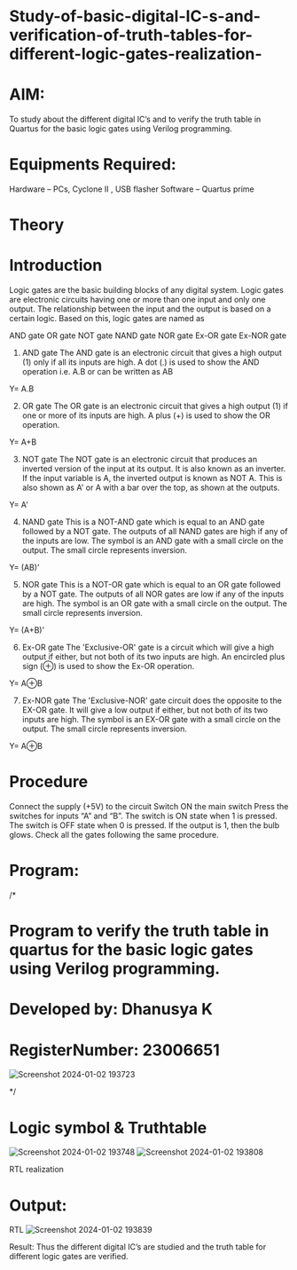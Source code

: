# Study-of-basic-digital-IC-s-and-verification-of-truth-tables-for-different-logic-gates-realization-
 # AIM:
To study about the different digital IC’s and to verify the truth table in Quartus for the basic logic gates using Verilog programming.

# Equipments Required:
Hardware – PCs, Cyclone II , USB flasher
Software – Quartus prime
# Theory
# Introduction
Logic gates are the basic building blocks of any digital system. Logic gates are electronic circuits having one or more than one input and only one output. The relationship between the input and the output is based on a certain logic. Based on this, logic gates are named as

AND gate
OR gate
NOT gate
NAND gate
NOR gate
Ex-OR gate
Ex-NOR gate
1) AND gate
The AND gate is an electronic circuit that gives a high output (1) only if all its inputs are high. A dot (.) is used to show the AND operation i.e. A.B or can be written as AB

Y= A.B

2) OR gate
The OR gate is an electronic circuit that gives a high output (1) if one or more of its inputs are high. A plus (+) is used to show the OR operation.

Y= A+B

3) NOT gate
The NOT gate is an electronic circuit that produces an inverted version of the input at its output. It is also known as an inverter. If the input variable is A, the inverted output is known as NOT A. This is also shown as A' or A with a bar over the top, as shown at the outputs.

Y= A'

4) NAND gate
This is a NOT-AND gate which is equal to an AND gate followed by a NOT gate. The outputs of all NAND gates are high if any of the inputs are low. The symbol is an AND gate with a small circle on the output. The small circle represents inversion.

Y= (AB)’

5) NOR gate
This is a NOT-OR gate which is equal to an OR gate followed by a NOT gate. The outputs of all NOR gates are low if any of the inputs are high. The symbol is an OR gate with a small circle on the output. The small circle represents inversion.

Y= (A+B)’

6) Ex-OR gate
The 'Exclusive-OR' gate is a circuit which will give a high output if either, but not both of its two inputs are high. An encircled plus sign (⊕) is used to show the Ex-OR operation.

Y= A⊕B

7) Ex-NOR gate
The 'Exclusive-NOR' gate circuit does the opposite to the EX-OR gate. It will give a low output if either, but not both of its two inputs are high. The symbol is an EX-OR gate with a small circle on the output. The small circle represents inversion.

Y= A⊕B

# Procedure
Connect the supply (+5V) to the circuit
Switch ON the main switch
Press the switches for inputs “A” and “B”. The switch is ON state when 1 is pressed. The switch is OFF state when 0 is pressed.
If the output is 1, then the bulb glows.
Check all the gates following the same procedure.
# Program:
/*
# Program to verify the truth table in quartus for the basic logic gates using Verilog programming.
# Developed by: Dhanusya K
# RegisterNumber:  23006651
![Screenshot 2024-01-02 193723](https://github.com/Dhanu654/Study-of-basic-digital-IC-s-and-verification-of-truth-tables-for-different-logic-gates-realization-/assets/148514965/1f05cc3a-1db9-42ce-bef4-e4bcaf94124d)

*/
# Logic symbol & Truthtable
![Screenshot 2024-01-02 193748](https://github.com/Dhanu654/Study-of-basic-digital-IC-s-and-verification-of-truth-tables-for-different-logic-gates-realization-/assets/148514965/667d87d3-c7ee-4b60-a051-a01aca8d8c07)
![Screenshot 2024-01-02 193808](https://github.com/Dhanu654/Study-of-basic-digital-IC-s-and-verification-of-truth-tables-for-different-logic-gates-realization-/assets/148514965/75bd8f32-a22e-493a-a1bd-0cb8583a406e)

RTL realization
# Output:
RTL
![Screenshot 2024-01-02 193839](https://github.com/Dhanu654/Study-of-basic-digital-IC-s-and-verification-of-truth-tables-for-different-logic-gates-realization-/assets/148514965/a9c7903a-a07b-4e3c-970b-ccb5f0b2c443)


Result:
Thus the different digital IC’s are studied and the truth table for different logic gates are verified.

